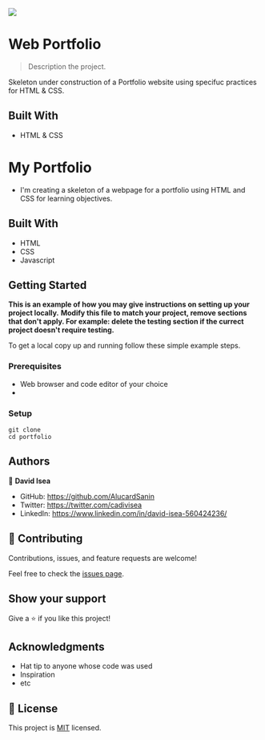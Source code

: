 ![](https://img.shields.io/badge/Microverse-blueviolet)


# Web Portfolio 

> Description the project.

Skeleton under construction of a Portfolio website using specifuc practices for HTML & CSS.

## Built With

- HTML & CSS

# My Portfolio

- I'm creating a skeleton of a webpage for a portfolio using HTML and CSS for learning objectives.

## Built With

- HTML
- CSS
- Javascript

## Getting Started

**This is an example of how you may give instructions on setting up your project locally.**
**Modify this file to match your project, remove sections that don't apply. For example: delete the testing section if the currect project doesn't require testing.**



To get a local copy up and running follow these simple example steps.



### Prerequisites
 - Web browser and code editor of your choice
 - 
### Setup
~~~
git clone 
cd portfolio
~~~


## Authors

👤 **David Isea**

- GitHub: https://github.com/AlucardSanin
- Twitter: https://twitter.com/cadivisea
- LinkedIn: https://www.linkedin.com/in/david-isea-560424236/


## 🤝 Contributing

Contributions, issues, and feature requests are welcome!

Feel free to check the [issues page](../../issues/).

## Show your support

Give a ⭐️ if you like this project!

## Acknowledgments

- Hat tip to anyone whose code was used
- Inspiration
- etc

## 📝 License

This project is [MIT](./MIT.md) licensed.

